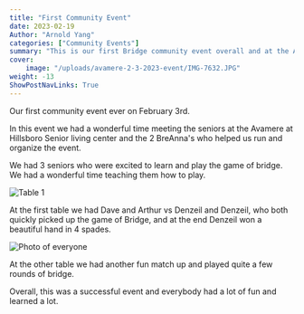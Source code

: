 ```yaml
---
title: "First Community Event"
date: 2023-02-19
Author: "Arnold Yang"
categories: ["Community Events"]
summary: "This is our first Bridge community event overall and at the Avamere at Hillsboro Senior Living Center. We had a lot of fun interacting with the seniors there and playing Bridge together."
cover:
    image: "/uploads/avamere-2-3-2023-event/IMG-7632.JPG"
weight: -13
ShowPostNavLinks: True
---
```


Our first community event ever on February 3rd.

In this event we had a wonderful time meeting the seniors at the Avamere at Hillsboro Senior living center and the 2 BreAnna's who helped us run and organize the event.

We had 3 seniors who were excited to learn and play the game of bridge. We had a wonderful time teaching them how to play.

![Table 1](/uploads/avamere-2-3-2023-event/IMG-7632.JPG)

At the first table we had Dave and Arthur vs Denzeil and Denzeil, who both quickly picked up the game of Bridge, and at the end Denzeil won a beautiful hand in 4 spades.

![Photo of everyone](/uploads/avamere-2-3-2023-event/IMG-7635.JPG)

At the other table we had another fun match up and played quite a few rounds of bridge.

Overall, this was a successful event and everybody had a lot of fun and learned a lot.
